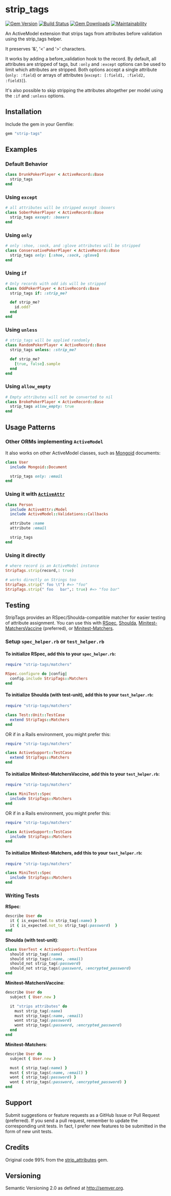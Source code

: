 # strip_tags

[![Gem Version](http://img.shields.io/gem/v/strip-tags.svg)](https://rubygems.org/gems/strip-tags)
[![Build Status](https://github.com/wulffeld/strip-tags/workflows/CI/badge.svg?branch=main)](https://github.com/wulffeld/strip-tags/actions?query=workflow%3ACI)
[![Gem Downloads](https://img.shields.io/gem/dt/strip-tags.svg)](https://rubygems.org/gems/strip-tags)
[![Maintainability](https://api.codeclimate.com/v1/badges/7b3c646f87ca2d6d691c/maintainability)](https://codeclimate.com/github/wulffeld/strip-tags)

An ActiveModel extension that strips tags from attributes before validation using the strip_tags helper.

It preserves '&', '<' and '>' characters.

It works by adding a before_validation hook to the record.  By default, all
attributes are stripped of tags, but `:only` and `:except` options can be
used to limit which attributes are stripped.  Both options accept a single
attribute (`only: :field`) or arrays of attributes (`except: [:field1,
:field2, :field3]`).

It's also possible to skip stripping the attributes altogether per model using the `:if` and `:unless` options.

## Installation

Include the gem in your Gemfile:

```ruby
gem "strip-tags"
```

## Examples

### Default Behavior

```ruby
class DrunkPokerPlayer < ActiveRecord::Base
  strip_tags
end
```

### Using `except`

```ruby
# all attributes will be stripped except :boxers
class SoberPokerPlayer < ActiveRecord::Base
  strip_tags except: :boxers
end
```

### Using `only`

```ruby
# only :shoe, :sock, and :glove attributes will be stripped
class ConservativePokerPlayer < ActiveRecord::Base
  strip_tags only: [:shoe, :sock, :glove]
end
```

### Using `if`

```ruby
# Only records with odd ids will be stripped
class OddPokerPlayer < ActiveRecord::Base
  strip_tags if: :strip_me?

  def strip_me?
    id.odd?
  end
end
```

### Using `unless`

```ruby
# strip_tags will be applied randomly
class RandomPokerPlayer < ActiveRecord::Base
  strip_tags unless: :strip_me?

  def strip_me?
    [true, false].sample
  end
end
```

### Using `allow_empty`

```ruby
# Empty attributes will not be converted to nil
class BrokePokerPlayer < ActiveRecord::Base
  strip_tags allow_empty: true
end
```

## Usage Patterns

### Other ORMs implementing `ActiveModel`

It also works on other ActiveModel classes, such as [Mongoid](http://mongoid.org/) documents:

```ruby
class User
  include Mongoid::Document

  strip_tags only: :email
end
```

### Using it with [`ActiveAttr`](https://github.com/cgriego/active_attr)

```ruby
class Person
  include ActiveAttr::Model
  include ActiveModel::Validations::Callbacks

  attribute :name
  attribute :email

  strip_tags
end

```

### Using it directly

```ruby
# where record is an ActiveModel instance
StripTags.strip(record,: true)

# works directly on Strings too
StripTags.strip(" foo \t") #=> "foo"
StripTags.strip(" foo   bar",: true) #=> "foo bar"
```

## Testing

StripTags provides an RSpec/Shoulda-compatible matcher for easier
testing of attribute assignment. You can use this with
[RSpec](http://rspec.info/), [Shoulda](https://github.com/thoughtbot/shoulda),
[Minitest-MatchersVaccine](https://github.com/rmm5t/minitest-matchers_vaccine)
(preferred), or
[Minitest-Matchers](https://github.com/wojtekmach/minitest-matchers).

### Setup `spec_helper.rb` or `test_helper.rb`

#### To initialize **RSpec**, add this to your `spec_helper.rb`:

```ruby
require "strip-tags/matchers"

RSpec.configure do |config|
  config.include StripTags::Matchers
end
```

#### To initialize **Shoulda (with test-unit)**, add this to your `test_helper.rb`:

```ruby
require "strip-tags/matchers"

class Test::Unit::TestCase
  extend StripTags::Matchers
end
```

OR if in a Rails environment, you might prefer this:

``` ruby
require "strip-tags/matchers"

class ActiveSupport::TestCase
  extend StripTags::Matchers
end
```

#### To initialize **Minitest-MatchersVaccine**, add this to your `test_helper.rb`:

```ruby
require "strip-tags/matchers"

class MiniTest::Spec
  include StripTags::Matchers
end
```

OR if in a Rails environment, you might prefer this:

``` ruby
require "strip-tags/matchers"

class ActiveSupport::TestCase
  include StripTags::Matchers
end
```

#### To initialize **Minitest-Matchers**, add this to your `test_helper.rb`:

```ruby
require "strip-tags/matchers"

class MiniTest::Spec
  include StripTags::Matchers
end
```

### Writing Tests

**RSpec**:

```ruby
describe User do
  it { is_expected.to strip_tag(:name) }
  it { is_expected.not_to strip_tag(:password)  }
end
```

**Shoulda (with test-unit)**:

```ruby
class UserTest < ActiveSupport::TestCase
  should strip_tag(:name)
  should strip_tags(:name, :email)
  should_not strip_tag(:password)
  should_not strip_tags(:password, :encrypted_password)
end
```

**Minitest-MatchersVaccine**:

```ruby
describe User do
  subject { User.new }

  it "strips attributes" do
    must strip_tag(:name)
    must strip_tags(:name, :email)
    wont strip_tag(:password)
    wont strip_tags(:password, :encrypted_password)
  end
end
```

**Minitest-Matchers**:

```ruby
describe User do
  subject { User.new }

  must { strip_tag(:name) }
  must { strip_tags(:name, :email) }
  wont { strip_tag(:password) }
  wont { strip_tags(:password, :encrypted_password) }
end
```

## Support

Submit suggestions or feature requests as a GitHub Issue or Pull
Request (preferred). If you send a pull request, remember to update the
corresponding unit tests.  In fact, I prefer new features to be submitted in the
form of new unit tests.

## Credits

Original code 99% from the [strip_attributes](https://github.com/rmm5t/strip_attributes) gem.

## Versioning

Semantic Versioning 2.0 as defined at <http://semver.org>.
